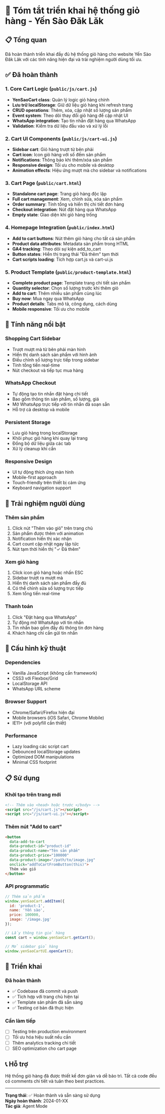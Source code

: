 # 🛒 Tóm tắt triển khai hệ thống giỏ hàng - Yến Sào Đăk Lăk

## 📋 Tổng quan
Đã hoàn thành triển khai đầy đủ hệ thống giỏ hàng cho website Yến Sào Đăk Lăk với các tính năng hiện đại và trải nghiệm người dùng tối ưu.

## ✅ Đã hoàn thành

### 1. Core Cart Logic (`public/js/cart.js`)
- **YenSaoCart class**: Quản lý logic giỏ hàng chính
- **Lưu trữ localStorage**: Giữ dữ liệu giỏ hàng khi refresh trang
- **CRUD operations**: Thêm, xóa, cập nhật số lượng sản phẩm
- **Event system**: Theo dõi thay đổi giỏ hàng để cập nhật UI
- **WhatsApp integration**: Tạo tin nhắn đặt hàng qua WhatsApp
- **Validation**: Kiểm tra dữ liệu đầu vào và xử lý lỗi

### 2. Cart UI Components (`public/js/cart-ui.js`)  
- **Sidebar cart**: Giỏ hàng trượt từ bên phải
- **Cart icon**: Icon giỏ hàng với số đếm sản phẩm
- **Notifications**: Thông báo khi thêm/xóa sản phẩm
- **Responsive design**: Tối ưu cho mobile và desktop
- **Animation effects**: Hiệu ứng mượt mà cho sidebar và notifications

### 3. Cart Page (`public/cart.html`)
- **Standalone cart page**: Trang giỏ hàng độc lập
- **Full cart management**: Xem, chỉnh sửa, xóa sản phẩm
- **Order summary**: Tính tổng và hiển thị chi tiết đơn hàng  
- **Checkout integration**: Nút đặt hàng qua WhatsApp
- **Empty state**: Giao diện khi giỏ hàng trống

### 4. Homepage Integration (`public/index.html`)
- **Add to cart buttons**: Nút thêm giỏ hàng cho tất cả sản phẩm
- **Product data attributes**: Metadata sản phẩm trong HTML
- **GA4 tracking**: Theo dõi sự kiện add_to_cart
- **Button states**: Hiển thị trạng thái "Đã thêm" tạm thời
- **Cart scripts loading**: Tích hợp cart.js và cart-ui.js

### 5. Product Template (`public/product-template.html`)
- **Complete product page**: Template trang chi tiết sản phẩm
- **Quantity selector**: Chọn số lượng trước khi thêm giỏ
- **Add to cart**: Thêm nhiều sản phẩm cùng lúc
- **Buy now**: Mua ngay qua WhatsApp
- **Product details**: Tabs mô tả, công dụng, cách dùng
- **Mobile responsive**: Tối ưu cho mobile

## 🎨 Tính năng nổi bật

### Shopping Cart Sidebar
- Trượt mượt mà từ bên phải màn hình
- Hiển thị danh sách sản phẩm với hình ảnh
- Điều chỉnh số lượng trực tiếp trong sidebar
- Tính tổng tiền real-time
- Nút checkout và tiếp tục mua hàng

### WhatsApp Checkout
- Tự động tạo tin nhắn đặt hàng chi tiết
- Bao gồm thông tin sản phẩm, số lượng, giá
- Mở WhatsApp trực tiếp với tin nhắn đã soạn sẵn
- Hỗ trợ cả desktop và mobile

### Persistent Storage
- Lưu giỏ hàng trong localStorage
- Khôi phục giỏ hàng khi quay lại trang
- Đồng bộ dữ liệu giữa các tab
- Xử lý cleanup khi cần

### Responsive Design
- UI tự động thích ứng màn hình
- Mobile-first approach
- Touch-friendly trên thiết bị cảm ứng
- Keyboard navigation support

## 📱 Trải nghiệm người dùng

### Thêm sản phẩm
1. Click nút "Thêm vào giỏ" trên trang chủ
2. Sản phẩm được thêm với animation
3. Notification hiển thị xác nhận
4. Cart count cập nhật ngay lập tức
5. Nút tạm thời hiển thị "✓ Đã thêm"

### Xem giỏ hàng
1. Click icon giỏ hàng hoặc nhấn ESC
2. Sidebar trượt ra mượt mà
3. Hiển thị danh sách sản phẩm đầy đủ
4. Có thể chỉnh sửa số lượng trực tiếp
5. Xem tổng tiền real-time

### Thanh toán
1. Click "Đặt hàng qua WhatsApp"  
2. Tự động mở WhatsApp với tin nhắn
3. Tin nhắn bao gồm đầy đủ thông tin đơn hàng
4. Khách hàng chỉ cần gửi tin nhắn

## 🔧 Cấu hình kỹ thuật

### Dependencies
- Vanilla JavaScript (không cần framework)
- CSS3 với Flexbox/Grid
- LocalStorage API
- WhatsApp URL scheme

### Browser Support  
- Chrome/Safari/Firefox hiện đại
- Mobile browsers (iOS Safari, Chrome Mobile)
- IE11+ (với polyfill cần thiết)

### Performance
- Lazy loading các script cart
- Debounced localStorage updates
- Optimized DOM manipulations
- Minimal CSS footprint

## 📋 Sử dụng

### Khởi tạo trên trang mới
```html
<!-- Thêm vào <head> hoặc trước </body> -->
<script src="/js/cart.js"></script>
<script src="/js/cart-ui.js"></script>
```

### Thêm nút "Add to cart"
```html
<button 
  data-add-to-cart 
  data-product-id="product-id"
  data-product-name="Tên sản phẩm" 
  data-product-price="100000"
  data-product-image="/path/to/image.jpg"
  onclick="addToCartFromButton(this)">
  Thêm vào giỏ
</button>
```

### API programmatic
```javascript
// Thêm sản phẩm
window.yenSaoCart.addItem({
  id: 'product-1',
  name: 'Yến sào', 
  price: 100000,
  image: '/image.jpg'
});

// Lấy thông tin giỏ hàng
const cart = window.yenSaoCart.getCart();

// Mở sidebar giỏ hàng  
window.yenSaoCartUI.openCart();
```

## 🚀 Triển khai

### Đã hoàn thành
- ✅ Codebase đã commit và push
- ✅ Tích hợp với trang chủ hiện tại
- ✅ Template sản phẩm đã sẵn sàng
- ✅ Testing cơ bản đã thực hiện

### Cần làm tiếp
- [ ] Testing trên production environment
- [ ] Tối ưu hóa hiệu suất nếu cần
- [ ] Thêm analytics tracking chi tiết
- [ ] SEO optimization cho cart page

## 📞 Hỗ trợ

Hệ thống giỏ hàng đã được thiết kế đơn giản và dễ bảo trì. Tất cả code đều có comments chi tiết và tuân theo best practices.

---
**Trạng thái**: ✅ Hoàn thành và sẵn sàng sử dụng  
**Ngày hoàn thành**: 2024-01-XX  
**Tác giả**: Agent Mode
